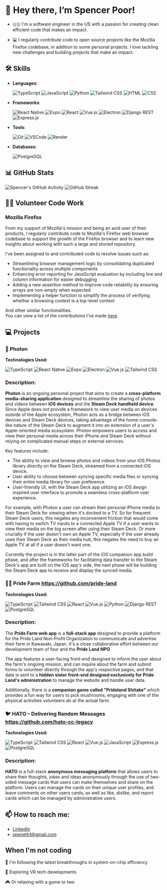 # 👋 Hey there, I’m Spencer Poor!
- 🇺🇸 I'm a software engineer in the US with a passion for creating clean efficient code that makes an impact.

- 💻 I regularly contribute code to open source projects like the Mozilla Firefox codebase, in addition to some personal projects.
  I love tackling new challenges and building projects that make an impact.

## 🛠 Skills
- **Languages**:

  ![TypeScript](https://img.shields.io/badge/TypeScript-3178C6?style=for-the-badge&logo=typescript&logoColor=white)
  ![JavaScript](https://img.shields.io/badge/JavaScript-F7DF1E?style=for-the-badge&logo=javascript&logoColor=black)
  ![Python](https://img.shields.io/badge/Python-3776AB?style=for-the-badge&logo=python&logoColor=white)
  ![Tailwind CSS](https://img.shields.io/badge/TailwindCSS-06B6D4?style=for-the-badge&logo=tailwindcss&logoColor=white)
  ![HTML](https://img.shields.io/badge/HTML5-E34F26?style=for-the-badge&logo=html5&logoColor=white)
  ![CSS](https://img.shields.io/badge/CSS3-1572B6?style=for-the-badge&logo=css3&logoColor=white)

- **Frameworks**:

  ![React Native](https://img.shields.io/badge/React%20Native-darkblue?logo=react&logoColor=white&style=for-the-badge)
  ![Expo](https://img.shields.io/badge/Expo-000020?style=for-the-badge&logo=expo&logoColor=white)
  ![React](https://img.shields.io/badge/React-61DAFB?style=for-the-badge&logo=react&logoColor=black)
  ![Vue.js](https://img.shields.io/badge/Vue.js-4FC08D?style=for-the-badge&logo=vue.js&logoColor=white)
  ![Electron](https://img.shields.io/badge/Electron-47848F?style=for-the-badge&logo=electron&logoColor=white)
  ![Django REST](https://img.shields.io/badge/Django_REST-092E20?style=for-the-badge&logo=django&logoColor=white)
  ![Express.js](https://img.shields.io/badge/Express.js-000000?style=for-the-badge&logo=express&logoColor=white)

- **Tools**:

  ![Git](https://img.shields.io/badge/Git-F05032?style=for-the-badge&logo=git&logoColor=white)
  ![VSCode](https://img.shields.io/badge/VSCode-007ACC?style=for-the-badge&logo=visual-studio-code&logoColor=white)
  ![Render](https://img.shields.io/badge/Render-00979D?style=for-the-badge&logo=render&logoColor=white)

- **Databases**:

  ![PostgreSQL](https://img.shields.io/badge/PostgreSQL-4169E1?style=for-the-badge&logo=postgresql&logoColor=white)

## 📊 GitHub Stats
![Spencer's GitHub Activity](https://github-readme-stats.vercel.app/api?username=SpencerPoor&show_icons=true&theme=radical)
![GitHub Streak](https://github-readme-streak-stats.herokuapp.com/?user=SpencerPoor&theme=radical)

## 👨‍💻 Volunteer Code Work

### Mozilla Firefox
From my support of Mozilla's mission and being an avid user of their products, I regularly contribute code to Mozilla's Firefox web browser codebase to support the growth of the Firefox browser and to learn new insights about working with such a large and storied repository.

I've been assigned to and contributed code to resolve issues such as:<br/>
- Streamlining browser management logic by consolidating duplicated functionality across multiple components<br/>
- Enhancing error reporting for JavaScript evaluation by including line and column information for easier debugging<br/>
- Adding a new assertion method to improve code reliability by ensuring arrays are non-empty when expected<br/>
- Implementing a helper function to simplify the process of verifying whether a browsing context is a top-level context

And other similar functionalities.<br/>
You can view a list of the contributions I've made [here](https://bugzilla.mozilla.org/buglist.cgi?query_format=advanced&emailtype1=exact&emailassigned_to1=1&email1=speneth1%40gmail.com&list_id=17435007).

## 💻 Projects

### 📸 Photon

**Technologies Used:**<br/>

![TypeScript](https://img.shields.io/badge/TypeScript-3178C6?style=for-the-badge&logo=typescript&logoColor=white)
![React Native](https://img.shields.io/badge/React%20Native-darkblue?logo=react&logoColor=white&style=for-the-badge)
![Expo](https://img.shields.io/badge/Expo-000020?style=for-the-badge&logo=expo&logoColor=white)
![Electron](https://img.shields.io/badge/Electron-47848F?style=for-the-badge&logo=electron&logoColor=white)
![Vue.js](https://img.shields.io/badge/Vue.js-4FC08D?style=for-the-badge&logo=vue.js&logoColor=white)
![Tailwind CSS](https://img.shields.io/badge/TailwindCSS-06B6D4?style=for-the-badge&logo=tailwindcss&logoColor=white)

### **Description:**

**Photon** is an ongoing personal project that aims to create a **cross-platform media-sharing application** designed to streamline the sharing of photos and videos between **iOS devices** and the **Steam Deck handheld device**. Since Apple does not provide a framework to view user media on devices outside of the Apple ecosystem, Photon acts as a bridge between iOS devices and Steam Deck devices, taking advantage of the home-console-like nature of the Steam Deck to augment it into an extension of a user's Apple-oriented media ecosystem. Photon empowers users to access and view their personal media across their iPhone and Steam Deck without relying on complicated manual steps or external services.

Key features include:<br/>
- The ability to view and browse photos and videos from your iOS Photos library directly on the Steam Deck, streamed from a connected iOS device.<br/>
- User ability to choose between syncing specific media files or syncing their entire media library for user preference.<br/>
- User-friendly UI, with the Steam Deck app utilizing an iOS design inspired user interface to promote a seamless cross-platform user experience.

For example, with Photon a user can stream their personal iPhone media to their Steam Deck for viewing when it's docked to a TV. So for frequent Steam Deck users, this negates any inconvenient friction that would come with having to switch TV inputs to a connected Apple TV if a user wants to view their media on the big screen after using their Steam Deck. Or more crucially if the user doesn't own an Apple TV, especially if the user already uses their Steam Deck as their media hub, this negates the need to buy an Apple TV at all if a user doesn't want one.

Currently the project is in the latter part of the iOS companion app build phase, and after the frameworks for facilitating data transfer to the Steam Deck's app are built on the iOS app's side, the next phase will be building the Steam Deck app to receive and display the synced media.

### 🧑‍🌾 Pride Farm https://github.com/pride-land

**Technologies Used:**<br/>

![TypeScript](https://img.shields.io/badge/TypeScript-3178C6?style=for-the-badge&logo=typescript&logoColor=white)
![Tailwind CSS](https://img.shields.io/badge/TailwindCSS-06B6D4?style=for-the-badge&logo=tailwindcss&logoColor=white)
![React](https://img.shields.io/badge/React-61DAFB?style=for-the-badge&logo=react&logoColor=black)
![Vue.js](https://img.shields.io/badge/Vue.js-4FC08D?style=for-the-badge&logo=vue.js&logoColor=white)
![Python](https://img.shields.io/badge/Python-3776AB?style=for-the-badge&logo=python&logoColor=white)
![Django REST](https://img.shields.io/badge/Django_REST-092E20?style=for-the-badge&logo=django&logoColor=white)
![PostgreSQL](https://img.shields.io/badge/PostgreSQL-4169E1?style=for-the-badge&logo=postgresql&logoColor=white)

### **Description:**

The **Pride Farm web app** is a **full-stack app** designed to provide a platform for the Pride Land Non-Profit Organization to communicate and advertise their farm in Kawasaki, Japan. It's a close collaborative effort between our development team of four and the **Pride Land NPO**. 

The app features a user-facing front-end designed to inform the user about the farm's ongoing mission, and can inquire about the farm and submit forms to volunteer directly through the app's respective pages, and that data is sent to a **hidden sister front-end designed exclusively for Pride Land's administration** to manage the website and handle user data.

Additionally, there is a **companion game called "Prideland Shitake"** which provides a fun way for users to pick mushrooms, engaging with one of the physical activities volunteers do at the actual farm.

### 🐦 HATO - Delivering Random Messages https://github.com/hato-cc-legacy

**Technologies Used:**<br/>

![TypeScript](https://img.shields.io/badge/TypeScript-3178C6?style=for-the-badge&logo=typescript&logoColor=white)
![Tailwind CSS](https://img.shields.io/badge/TailwindCSS-06B6D4?style=for-the-badge&logo=tailwindcss&logoColor=white)
![React](https://img.shields.io/badge/React-61DAFB?style=for-the-badge&logo=react&logoColor=black)
![Vue.js](https://img.shields.io/badge/Vue.js-4FC08D?style=for-the-badge&logo=vue.js&logoColor=white)
![JavaScript](https://img.shields.io/badge/JavaScript-F7DF1E?style=for-the-badge&logo=javascript&logoColor=black)
![Express.js](https://img.shields.io/badge/Express.js-000000?style=for-the-badge&logo=express&logoColor=white)
![PostgreSQL](https://img.shields.io/badge/PostgreSQL-4169E1?style=for-the-badge&logo=postgresql&logoColor=white)

### **Description:** 

**HATO** is a full-stack **anonymous messaging platform** that allows users to share their thoughts, jokes and ideas anonymously through the use of two-sided message cards that users can make themselves and share on the platform. Users can manage the cards on their unique user profiles, and leave comments on other users cards, as well as like, dislike, and report cards which can be managed by administrative users.

## 📫 How to reach me:
- [LinkedIn](https://www.linkedin.com/in/spencer-poor/)
- speneth1@gmail.com

## When I'm not coding
 📱 I'm following the latest breakthroughs in system-on-chip efficiency
 
 🥽 Exploring VR tech developments
 
 🎮 Or relaxing with a game or two

<!---
SpencerPoor/SpencerPoor is a ✨ special ✨ repository because its `README.md` (this file) appears on your GitHub profile.
You can click the Preview link to take a look at your changes.
--->

